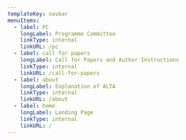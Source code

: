 ```yaml
---
templateKey: navbar
menuItems:
  - label: PC
    longLabel: Programme Committee
    linkType: internal
    linkURL: /pc
  - label: call for papers
    longLabel: Call for Papers and Author Instructions
    linkType: internal
    linkURL: /call-for-papers
  - label: about
    longLabel: Explanation of ALTA
    linkType: internal
    linkURL: /about
  - label: home
    longLabel: Landing Page
    linkType: internal
    linkURL: /
---
```


